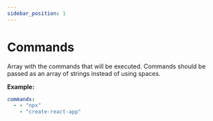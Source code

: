 ```yaml
---
sidebar_position: 1
---
```


# Commands

Array with the commands that will be executed.
Commands should be passed as an array of strings
instead of using spaces.

**Example:**

```yaml
commands:
  - - "npx"
    - "create-react-app"
```
